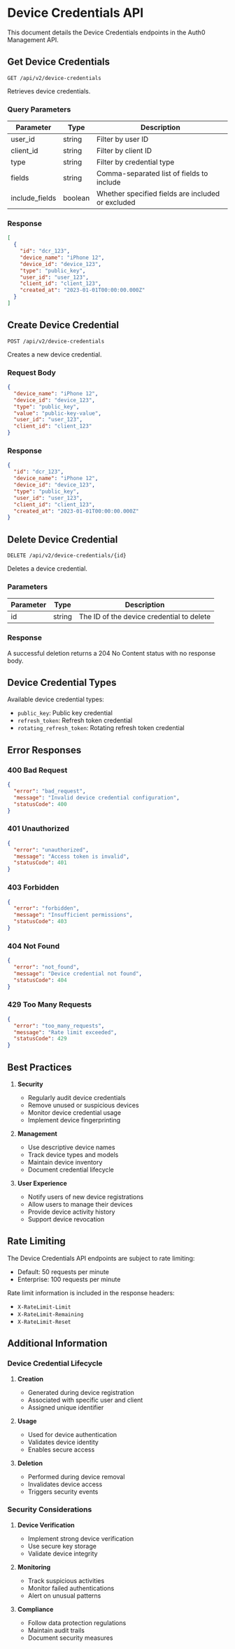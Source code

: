 # Device Credentials API

This document details the Device Credentials endpoints in the Auth0 Management API.

## Get Device Credentials

```http
GET /api/v2/device-credentials
```

Retrieves device credentials.

### Query Parameters

| Parameter | Type | Description |
|-----------|------|-------------|
| user_id | string | Filter by user ID |
| client_id | string | Filter by client ID |
| type | string | Filter by credential type |
| fields | string | Comma-separated list of fields to include |
| include_fields | boolean | Whether specified fields are included or excluded |

### Response

```json
[
  {
    "id": "dcr_123",
    "device_name": "iPhone 12",
    "device_id": "device_123",
    "type": "public_key",
    "user_id": "user_123",
    "client_id": "client_123",
    "created_at": "2023-01-01T00:00:00.000Z"
  }
]
```

## Create Device Credential

```http
POST /api/v2/device-credentials
```

Creates a new device credential.

### Request Body

```json
{
  "device_name": "iPhone 12",
  "device_id": "device_123",
  "type": "public_key",
  "value": "public-key-value",
  "user_id": "user_123",
  "client_id": "client_123"
}
```

### Response

```json
{
  "id": "dcr_123",
  "device_name": "iPhone 12",
  "device_id": "device_123",
  "type": "public_key",
  "user_id": "user_123",
  "client_id": "client_123",
  "created_at": "2023-01-01T00:00:00.000Z"
}
```

## Delete Device Credential

```http
DELETE /api/v2/device-credentials/{id}
```

Deletes a device credential.

### Parameters

| Parameter | Type | Description |
|-----------|------|-------------|
| id | string | The ID of the device credential to delete |

### Response

A successful deletion returns a 204 No Content status with no response body.

## Device Credential Types

Available device credential types:
- `public_key`: Public key credential
- `refresh_token`: Refresh token credential
- `rotating_refresh_token`: Rotating refresh token credential

## Error Responses

### 400 Bad Request
```json
{
  "error": "bad_request",
  "message": "Invalid device credential configuration",
  "statusCode": 400
}
```

### 401 Unauthorized
```json
{
  "error": "unauthorized",
  "message": "Access token is invalid",
  "statusCode": 401
}
```

### 403 Forbidden
```json
{
  "error": "forbidden",
  "message": "Insufficient permissions",
  "statusCode": 403
}
```

### 404 Not Found
```json
{
  "error": "not_found",
  "message": "Device credential not found",
  "statusCode": 404
}
```

### 429 Too Many Requests
```json
{
  "error": "too_many_requests",
  "message": "Rate limit exceeded",
  "statusCode": 429
}
```

## Best Practices

1. **Security**
   - Regularly audit device credentials
   - Remove unused or suspicious devices
   - Monitor device credential usage
   - Implement device fingerprinting

2. **Management**
   - Use descriptive device names
   - Track device types and models
   - Maintain device inventory
   - Document credential lifecycle

3. **User Experience**
   - Notify users of new device registrations
   - Allow users to manage their devices
   - Provide device activity history
   - Support device revocation

## Rate Limiting

The Device Credentials API endpoints are subject to rate limiting:

- Default: 50 requests per minute
- Enterprise: 100 requests per minute

Rate limit information is included in the response headers:
- `X-RateLimit-Limit`
- `X-RateLimit-Remaining`
- `X-RateLimit-Reset`

## Additional Information

### Device Credential Lifecycle

1. **Creation**
   - Generated during device registration
   - Associated with specific user and client
   - Assigned unique identifier

2. **Usage**
   - Used for device authentication
   - Validates device identity
   - Enables secure access

3. **Deletion**
   - Performed during device removal
   - Invalidates device access
   - Triggers security events

### Security Considerations

1. **Device Verification**
   - Implement strong device verification
   - Use secure key storage
   - Validate device integrity

2. **Monitoring**
   - Track suspicious activities
   - Monitor failed authentications
   - Alert on unusual patterns

3. **Compliance**
   - Follow data protection regulations
   - Maintain audit trails
   - Document security measures
